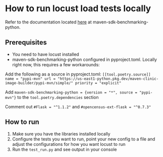 # How to run locust load tests locally

Refer to the documentation located [here](https://gitlab.com/maven-clinic/packages/maven-sdk-benchmarking-python) at maven-sdk-benchmarking-python.

## Prerequisites
* You need to have locust installed
* maven-sdk-benchmarking-python configured in pyproject.toml. Locally right now, this requires a few workarounds:

Add the following as a source in pyproject.toml:
`[[tool.poetry.source]]
name = "pypi-mvn"
url = "https://us-east1-python.pkg.dev/maven-clinic-image-builder/pypi-mvn/simple/"
priority = "explicit"
`

Add `maven-sdk-benchmarking-python = {version = "*", source = "pypi-mvn"}` to the `tool.poetry.dependencies` section

Comment out `#Flask = "^1.1.2"` and `#opencensus-ext-flask = "^0.7.3"`

## How to run
1. Make sure you have the libraries installed locally
2. Configure the tests you want to run, point your new config to a file and adjust the configurations for how you want locust to run
3. Run the `test_run.py` and see output in your console